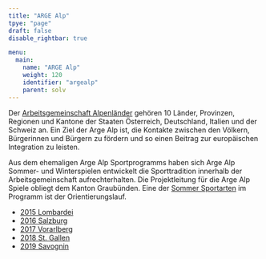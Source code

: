 ```yaml
---
title: "ARGE Alp"
tpye: "page"
draft: false
disable_rightbar: true

menu:
  main:
    name: "ARGE Alp"
    weight: 120
    identifier: "argealp"
    parent: solv
---
```


Der [Arbeitsgemeinschaft Alpenländer](http://www.argealp-sport.org) gehören 10 Länder, Provinzen, Regionen und Kantone der Staaten Österreich, Deutschland, Italien und der Schweiz an. Ein Ziel der Arge Alp ist, die Kontakte zwischen den Völkern, Bürgerinnen und Bürgern zu fördern und so einen Beitrag zur europäischen Integration zu leisten.

Aus dem ehemaligen Arge Alp Sportprogramms haben sich Arge Alp Sommer- und Winterspielen entwickelt die Sporttradition innerhalb der Arbeitsgemeinschaft aufrechterhalten. Die Projektleitung für die Arge Alp Spiele obliegt dem Kanton Graubünden. Eine der [Sommer Sportarten](http://www.argealp-sport.org/de/sommer.html) im Programm ist der Orientierungslauf.

- [2015 Lombardei](http://www.orienteering-lombardia.it/argealp2015)
- [2016 Salzburg](http://www.ol-sbg.at/argealp2016/index.html)
- [2017 Vorarlberg](https://www.argealp2017ol.at/)
- [2018 St. Gallen](http://www.olgsga.ch/argealp/)
- [2019 Savognin](https://www.olg-chur.ch/aktivitaeten/veranstaltungen/argealp2019.html)